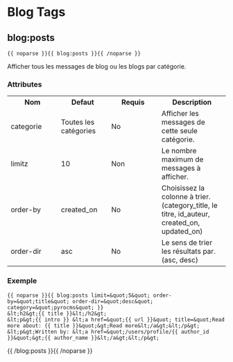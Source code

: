﻿# Blog Tags

## blog:posts

	{{ noparse }}{{ blog:posts }}{{ /noparse }}

Afficher tous les messages de blog ou les blogs par catégorie.

### Attributes

<table cellpadding="0" cellspacing="0">
	<tbody>
		<tr>
			<th>
				Nom</th>
			<th>
				Defaut</th>
			<th>
				Requis</th>
			<th>
				Description</th>
		</tr>
		<tr>
			<td width="100">
				categorie</td>
			<td width="100">
				Toutes les catégories</td>
			<td width="100">
				No</td>
			<td>
				Afficher les messages de cette seule catégorie.</td>
		</tr>
		<tr>
			<td width="100">
				limitz</td>
			<td width="100">
				10</td>
			<td width="100">
				Non</td>
			<td>
				Le nombre maximum de messages à afficher.</td>
		</tr>
		<tr>
			<td width="100">
				order-by</td>
			<td width="100">
				created_on</td>
			<td width="100">
				No</td>
			<td>
				Choisissez la colonne à trier. (category_title, le titre, id_auteur, created_on, updated_on)</td>
		</tr>
		<tr>
			<td width="100">
				order-dir</td>
			<td width="100">
				asc</td>
			<td width="100">
				No</td>
			<td>
				Le sens de trier les résultats par. (asc, desc)</td>
		</tr>
	</tbody>
</table>

### Exemple</strong>

	{{ noparse }}{{ blog:posts limit=&quot;5&quot; order-by=&quot;title&quot; order-dir=&quot;desc&quot; category=&quot;pyrocms&quot; }}
	&lt;h2&gt;{{ title }}&lt;/h2&gt;
	&lt;p&gt;{{ intro }} &lt;a href=&quot;{{ url }}&quot; title=&quot;Read more about: {{ title }}&quot;&gt;Read more&lt;/a&gt;&lt;/p&gt;
	&lt;p&gt;Written by: &lt;a href=&quot;/users/profile/{{ author_id }}&quot;&gt;{{ author_name }}&lt;/a&gt;&lt;/p&gt;
{{ /blog:posts }}{{ /noparse }}